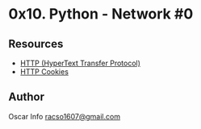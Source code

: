 # 0x10. Python - Network #0

## Resources

* [HTTP (HyperText Transfer Protocol)](https://www.ntu.edu.sg/home/ehchua/programming/webprogramming/http_basics.html)
* [HTTP Cookies](https://developer.mozilla.org/en-US/docs/Web/HTTP/Cookies)

## Author

Oscar Info <racso1607@gmail.com>
